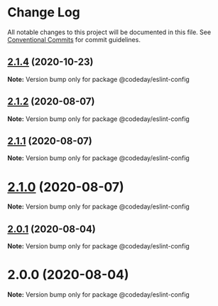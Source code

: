 # Change Log

All notable changes to this project will be documented in this file.
See [Conventional Commits](https://conventionalcommits.org) for commit guidelines.

## [2.1.4](https://github.com/codeday/eslint-config/compare/v2.1.3...v2.1.4) (2020-10-23)

**Note:** Version bump only for package @codeday/eslint-config





## [2.1.2](https://github.com/codeday/eslint-config/compare/v2.1.1...v2.1.2) (2020-08-07)

**Note:** Version bump only for package @codeday/eslint-config





## [2.1.1](https://github.com/codeday/eslint-config/compare/v2.1.0...v2.1.1) (2020-08-07)

**Note:** Version bump only for package @codeday/eslint-config





# [2.1.0](https://github.com/codeday/eslint-config/compare/v2.0.1...v2.1.0) (2020-08-07)

**Note:** Version bump only for package @codeday/eslint-config





## [2.0.1](https://github.com/codeday/eslint-config/compare/v2.0.0...v2.0.1) (2020-08-04)

**Note:** Version bump only for package @codeday/eslint-config





# 2.0.0 (2020-08-04)

**Note:** Version bump only for package @codeday/eslint-config
